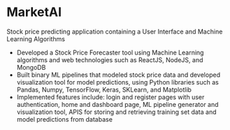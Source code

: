 # MarketAI

<p>Stock price predicting application containing a User Interface and Machine Learning Algorithms</p>

<ul>
  <li>
  Developed a Stock Price Forecaster tool using Machine Learning algorithms and web technologies such
as ReactJS, NodeJS, and MongoDB
  </li>
  
  <li>
    Built binary ML pipelines that modeled stock price data and developed visualization tool for model
predictions, using Python libraries such as Pandas, Numpy, TensorFlow, Keras, SKLearn, and
Matplotlib
  </li>
  
  <li>
  Implemented features include: login and register pages with user authentication, home and dashboard
page, ML pipeline generator and visualization tool, APIS for storing and retrieving training set data and
model predictions from database
  </li>
</ul>
